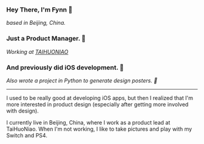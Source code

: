 ### Hey There, I'm Fynn 👋
*based in Beijing, China.*


### Just a Product Manager. 🔭
*Working at [TAIHUONIAO](www.taihuoniao.com)*

### And previously did iOS development. 🌱
*Also wrote a project in Python to generate design posters. 🤔*

---
I used to be really good at developing iOS apps, but then I realized that I'm more interested in product design (especially after getting more involved with design).

I currently live in Beijing, China, where I work as a product lead at TaiHuoNiao. When I'm not working, I like to take pictures and play with my Switch and PS4.

<!--
**FFynn/FFynn** is a ✨ _special_ ✨ repository because its `README.md` (this file) appears on your GitHub profile.

Here are some ideas to get you started:

- 🔭 I’m currently working on ...
- 🌱 I’m currently learning ...
- 👯 I’m looking to collaborate on ...
- 🤔 I’m looking for help with ...
- 💬 Ask me about ...
- 📫 How to reach me: ...
- 😄 Pronouns: ...
- ⚡ Fun fact: ...
-->
